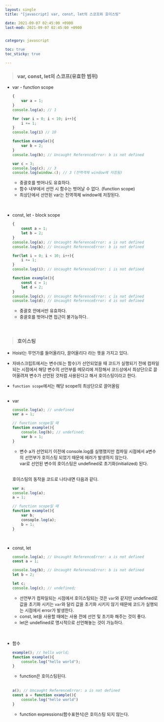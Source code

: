 ```yaml
---
layout: single
title: "[javascript] var, const, let의 스코프와 호이스팅"

date: 2021-09-07 02:45:00 +0900
last-mod: 2021-09-07 02:45:00 +0900


category: javascript

toc: true 
toc_sticky: true

---
```

> ### var, const, let의 스코프(유효한 범위)

* var - function scope

    ```javascript
    {
        var a = 1;
    }
    console.log(a); // 1

    for (var i = 0; i < 10; i++){
        i += 1;
    }
    console.log(i) // 10

    function example(){
        var b = 2;
    }
    console.log(b); // Uncaught ReferenceError: b is not defined

    var c = 3;
    console.log(c); // 3
    console.log(window.c); // 3 (전역객체 window에 저장됨)
    ```
    * 중괄호를 벗어나도 유효하다.
    * 함수 내부에서 선언 시 함수는 벗어날 수 없다. (function scope)
    * 최상단에서 선언된 var는 전역객체 window에 저장된다.<br><br><br>


* const, let - block scope


    ```javascript
    {
        const a = 1;
        let b = 2;
    }
    console.log(a); // Uncaught ReferenceError: a is not defined
    console.log(b); // Uncaught ReferenceError: b is not defined

    for(let i = 0; i < 10; i++){
        i += 1;
    }
    console.log(i); // Uncaught ReferenceError: i is not defined

    function example(){
        const c = 1;
        let d = 2;
    }
    console.log(c); // Uncaught ReferenceError: c is not defined
    console.log(d); // Uncaught ReferenceError: d is not defined

    ```
    * 중괄호 안에서만 유효하다.
    * 중괄호를 벗어나면 접근이 불가능하다.
    <br><br><br>

> ### 호이스팅

* Hoist는 무언가를 들어올리다, 끌어올리다 라는 뜻을 가지고 있다.
* 자바스크립트에서는 변수(또는 함수)가 선언되었을 때 코드가 실행되기 전에 컴파일되는 시점에서 해당 변수의 선언부를 메모리에 저장해서 코드상에서 최상단으로 끌어올려져 변수가 선언된 것처럼 사용된다고 해서 호이스팅이라고 한다.
* `function scope`에서는 해당 scope의 최상단으로 끌어올림
<br><br>
* var
    ```javascript
    console.log(a); // undefined
    var a = 1;

    // function scope일 때
    function example(){
        console.log(b); // undefined;
        var b = 1;
    }
    ```
    * 변수 a가 선언되기 이전에 console.log를 실행했지만 컴파일 시점에서 a변수의 선언부가 호이스팅 되었기 때문에 에러가 발생하지 않는다.<br>var로 선언된 변수의 호이스팅은 undefined로 초기화(initialized) 된다.<br><br>

    호이스팅의 동작을 코드로 나타내면 다음과 같다.
    ```javascript
    var a;
    console.log(a);
    a = 1;

    // function scope일 때
    function example(){
        var b;
        consople.log(a);
        b = 1;
    }
    ```
    <br>
* const, let
    ```javascript
    console.log(a); // Uncaught ReferenceError: a is not defined
    const a = 1;

    console.log(b); // Uncaught ReferenceError: b is not defined
    let b = 2;

    let c;
    console.log(c); // undefined;
    ```
    * 선언부가 컴파일되는 시점에서 호이스팅되는 것은 `var`와 같지만 undefined로 값을 초기화 시키는 `var`와 달리 값을 초기화 시키지 않기 때문에 코드가 실행되는 시점에서 error가 발생한다.
    * const, let을 사용할 때에는 사용 전에 선언 및 초기화 해주는 것이 좋다.
    * let은 undefined로 명시적으로 선언해놓는 것이 가능하다.
    <br><br><br>
* 함수
    ```javascript
    example(); // hello world;
    function example(){
        console.log("hello world"); 
    }
    ```
    * function은 호이스팅된다.<br><br>

    ```javascript
    a(); // Uncaught ReferenceError: a is not defined
    const a = function example(){
        console.log("hello world")
    }
    ```
    * function expressions(함수표현식)은 호이스팅 되지 않는다.